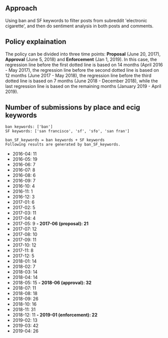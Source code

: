 ## Approach
Using ban and SF keywords to filter posts from subreddit 'electronic cigarette', 
and then do sentiment analysis in both posts and comments.

## Policy explaination
The policy can be divided into three time points: **Proposal** (June 20, 2017), **Approval** (June 5, 2018) and **Enforcement** (Jan 1, 2019). In this case, the regression line before the first dotted line is based on 14 months (April 2016 - May 2017), the regression line before the second dotted line is based on 12 months (June 2017 - May 2018), the regression line before the third dotted line is based on 7 months (June 2018 - December 2018), while the last regression line is based on the remaining months (January 2019 - April 2019).

## Number of submissions by place and ecig keywords
```
ban keywords: ['ban']
SF keywords: ['san francisco', 'sf', 'sfo', 'san fran']

ban_SF_keywords = ban keywords + SF keywords
Following results are generated by ban_SF_keywords.
```
- 2016-04: 11
- 2016-05: 19
- 2016-06: 7
- 2016-07: 8
- 2016-08: 6
- 2016-09: 7
- 2016-10: 4
- 2016-11: 1
- 2016-12: 3
- 2017-01: 6
- 2017-02: 5
- 2017-03: 11
- 2017-04: 4
- 2017-05: 9
**- 2017-06 (proposal): 21**
- 2017-07: 12
- 2017-08: 10
- 2017-09: 11
- 2017-10: 12
- 2017-11: 8
- 2017-12: 5
- 2018-01: 14
- 2018-02: 7
- 2018-03: 14
- 2018-04: 14
- 2018-05: 15
**- 2018-06 (approval): 32**
- 2018-07: 11
- 2018-08: 18
- 2018-09: 26
- 2018-10: 16
- 2018-11: 31
- 2018-12: 11
**- 2019-01 (enforcement): 22**
- 2019-02: 13
- 2019-03: 42
- 2019-04: 26
